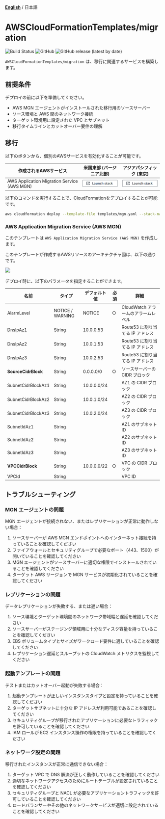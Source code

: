 [**English**](README.md) / 日本語

# AWSCloudFormationTemplates/migration
![Build Status](https://codebuild.ap-northeast-1.amazonaws.com/badges?uuid=eyJlbmNyeXB0ZWREYXRhIjoiZ3Z5MUkzdXRFcEtqM25ST0lZdW93ZVBKTnRXTk1WRGFUNkk2MzFpVERGNHp1dHU2RDNReU5IUlAvTitlRGgxNE03N3Y4ejZFaTNDVmpXdDZDK1pjRUFBPSIsIml2UGFyYW1ldGVyU3BlYyI6IllkWXQ5VVNaWE9QSnZkN3EiLCJtYXRlcmlhbFNldFNlcmlhbCI6MX0%3D&branch=main)
![GitHub](https://img.shields.io/github/license/eijikominami/aws-cloudformation-templates)
![GitHub release (latest by date)](https://img.shields.io/github/v/release/eijikominami/aws-cloudformation-templates)
 
``AWSCloudFormationTemplates/migration`` は、移行に関連するサービスを構築します。

## 前提条件

デプロイの前に以下を準備してください。

- AWS MGN エージェントがインストールされた移行用のソースサーバー
- ソース環境と AWS 間のネットワーク接続
- ターゲット環境用に設定された VPC とサブネット
- 移行タイムラインとカットオーバー要件の理解

## 移行

以下のボタンから、個別のAWSサービスを有効化することが可能です。

| 作成されるAWSサービス | 米国東部 (バージニア北部) | アジアパシフィック (東京) |
| --- | --- | --- |
| AWS Application Migration Service (AWS MGN) | [![cloudformation-launch-stack](../images/cloudformation-launch-stack.png)](https://console.aws.amazon.com/cloudformation/home?region=us-east-1#/stacks/create/review?stackName=MGN&templateURL=https://eijikominami.s3-ap-northeast-1.amazonaws.com/aws-cloudformation-templates/migration/mgn.yaml) | [![cloudformation-launch-stack](../images/cloudformation-launch-stack.png)](https://console.aws.amazon.com/cloudformation/home?region=ap-northeast-1#/stacks/create/review?stackName=MGN&templateURL=https://eijikominami.s3-ap-northeast-1.amazonaws.com/aws-cloudformation-templates/migration/mgn.yaml) |

以下のコマンドを実行することで、CloudFormationをデプロイすることが可能です。

```bash
aws cloudformation deploy --template-file templates/mgn.yaml --stack-name MGN --capabilities CAPABILITY_NAMED_IAM CAPABILITY_AUTO_EXPAND
```

### AWS Application Migration Service (AWS MGN)

このテンプレートは ``AWS Application Migration Service (AWS MGN)`` を作成します。

このテンプレートが作成するAWSリソースのアーキテクチャ図は、以下の通りです。

![](https://docs.aws.amazon.com/ja_jp/prescriptive-guidance/latest/patterns/images/pattern-img/21346c0f-0643-4f4f-b21f-fdfe24fc6a8f/images/bd0dfd42-4ab0-466f-b696-804dedcf4513.png)

デプロイ時に、以下のパラメータを指定することができます。

| 名前 | タイプ | デフォルト値 | 必須 | 詳細 |
| --- | --- | --- | --- | --- |
| AlarmLevel | NOTICE / WARNING | NOTICE | ○ | CloudWatch アラームのアラームレベル |
| DnsIpAz1 | String | 10.0.0.53 | | Route53 に割り当てる IP アドレス | 
| DnsIpAz2 | String | 10.0.1.53 | | Route53 に割り当てる IP アドレス | 
| DnsIpAz3 | String | 10.0.2.53 | | Route53 に割り当てる IP アドレス | 
| **SourceCidrBlock** | String | 0.0.0.0/0 | ○ | ソースサーバーの CIDR ブロック |
| SubnetCidrBlockAz1 | String | 10.0.0.0/24 | | AZ1 の CIDR ブロック |
| SubnetCidrBlockAz2 | String | 10.0.1.0/24 | | AZ2 の CIDR ブロック |
| SubnetCidrBlockAz3 | String | 10.0.2.0/24 | | AZ3 の CIDR ブロック |
| SubnetIdAz1 | String | | | AZ1 のサブネット ID |
| SubnetIdAz2 | String | | | AZ2 のサブネット ID |
| SubnetIdAz3 | String | | | AZ3 のサブネット ID |
| **VPCCidrBlock** | String | 10.0.0.0/22 | ○ | VPC の CIDR ブロック |
| VPCId | String | | | VPC ID |

## トラブルシューティング

### MGN エージェントの問題

MGN エージェントが接続されない、またはレプリケーションが正常に動作しない場合：

1. ソースサーバーが AWS MGN エンドポイントへのインターネット接続を持っていることを確認してください
2. ファイアウォールとセキュリティグループで必要なポート（443、1500）が開いていることを確認してください
3. MGN エージェントがソースサーバーに適切な権限でインストールされていることを確認してください
4. ターゲット AWS リージョンで MGN サービスが初期化されていることを確認してください

### レプリケーションの問題

データレプリケーションが失敗する、または遅い場合：

1. ソース環境とターゲット環境間のネットワーク帯域幅と遅延を確認してください
2. ソースサーバーがステージング領域用に十分なディスク容量を持っていることを確認してください
3. EBS ボリュームタイプとサイズがワークロード要件に適していることを確認してください
4. レプリケーション遅延とスループットの CloudWatch メトリクスを監視してください

### 起動テンプレートの問題

テストまたはカットオーバー起動が失敗する場合：

1. 起動テンプレートが正しいインスタンスタイプと設定を持っていることを確認してください
2. ターゲットサブネットに十分な IP アドレスが利用可能であることを確認してください
3. セキュリティグループが移行されたアプリケーションに必要なトラフィックを許可していることを確認してください
4. IAM ロールが EC2 インスタンス操作の権限を持っていることを確認してください

### ネットワーク設定の問題

移行されたインスタンスが正常に通信できない場合：

1. ターゲット VPC で DNS 解決が正しく動作していることを確認してください
2. 適切なネットワークアクセスのためにルートテーブルが設定されていることを確認してください
3. セキュリティグループと NACL が必要なアプリケーショントラフィックを許可していることを確認してください
4. ロードバランサーやその他のネットワークサービスが適切に設定されていることを確認してください